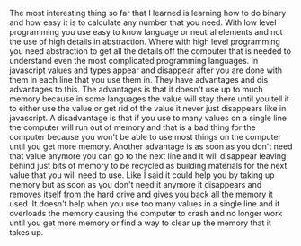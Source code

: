 

The most interesting thing so far that I learned is learning how to do binary and how easy it is to calculate any number that you need. With low level programming you use easy to know language or neutral elements and not the use of high details in abstraction. Where with high level programming you need abstraction to get all the details  off the computer that is needed to understand even the most complicated programming languages. In javascript values and types  appear and disappear after you are done with them in each line that you use them in. They have advantages and dis advantages to this. The advantages is that it doesn't use up to much memory because in some languages the value will stay there until you tell it to either use the value or get rid of the value it never just disappears like in javascript. A disadvantage is that if you use to many values on a single line the computer will run out of memory and that is a bad thing for the computer because you won't be able to use most things on the computer until you get more memory. Another advantage is as soon as you don't need that value anymore you can go to the next line and it will disappear leaving behind just bits of memory to be recycled as building materials for the next value that you will need to use. Like I said it could help you by taking up memory but as soon as you don't need it anymore it disappears and removes itself from the hard drive and gives you back all the memory it used. It doesn't help when you use too many values in a single line and it overloads the memory causing the computer to crash and no longer work until you get more memory or find a way to clear up the memory that it takes up.
